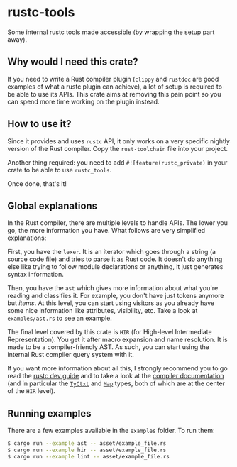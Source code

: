 # rustc-tools

Some internal rustc tools made accessible (by wrapping the setup part away).

## Why would I need this crate?

If you need to write a Rust compiler plugin (`clippy` and `rustdoc` are good examples of what a rustc plugin can achieve), a lot of setup is required to be able to use its APIs. This crate aims at removing this pain point so you can spend more time working on the plugin instead.

## How to use it?

Since it provides and uses `rustc` API, it only works on a very specific nightly version of the Rust compiler. Copy the `rust-toolchain` file into your project.

Another thing required: you need to add `#![feature(rustc_private)` in your crate to be able to use `rustc_tools`.

Once done, that's it!

## Global explanations

In the Rust compiler, there are multiple levels to handle APIs. The lower you go, the more information you have. What follows are very simplified explanations:

First, you have the `lexer`. It is an iterator which goes through a string (a source code file) and tries to parse it as Rust code. It doesn't do anything else like trying to follow module declarations or anything, it just generates syntax information.

Then, you have the `ast` which gives more information about what you're reading and classifies it. For example, you don't have just tokens anymore but *items*. At this level, you can start using visitors as you already have some nice information like attributes, visibility, etc. Take a look at `examples/ast.rs` to see an example.

The final level covered by this crate is `HIR` (for High-level Intermediate Representation). You get it after macro expansion and name resolution. It is made to be a compiler-friendly AST. As such, you can start using the internal Rust compiler query system with it.

If you want more information about all this, I strongly recommend you to go read the [rustc dev guide](https://rustc-dev-guide.rust-lang.org/) and to take a look at the [compiler documentation](https://doc.rust-lang.org/nightly/nightly-rustc/rustc_middle/index.html) (and in particular the [`TyCtxt`](https://doc.rust-lang.org/nightly/nightly-rustc/rustc_middle/ty/struct.TyCtxt.html) and [`Map`](https://doc.rust-lang.org/nightly/nightly-rustc/rustc_middle/hir/map/struct.Map.html) types, both of which are at the center of the `HIR` level).

## Running examples

There are a few examples available in the `examples` folder. To run them:

```bash
$ cargo run --example ast -- asset/example_file.rs
$ cargo run --example hir -- asset/example_file.rs
$ cargo run --example lint -- asset/example_file.rs
```
